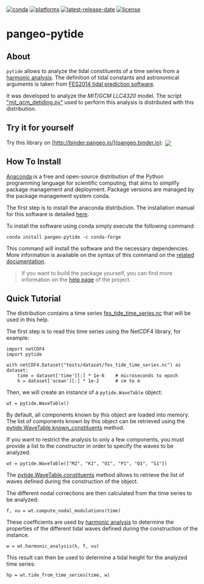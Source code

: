 [![conda](https://anaconda.org/conda-forge/pytide/badges/installer/conda.svg?service=github)](https://www.anaconda.com/distribution/)
[![platforms](https://anaconda.org/conda-forge/pytide/badges/platforms.svg?service=github)](https://anaconda.org/conda-forge/pytide)
[![latest-release-date](https://anaconda.org/conda-forge/pytide/badges/latest_release_date.svg?service=github)](https://github.com/CNES/pangeo-pytide/commits/master)
[![license](https://anaconda.org/conda-forge/pytide/badges/license.svg?service=github)](https://opensource.org/licenses/BSD-3-Clause)


# pangeo-pytide

## About

`pytide` allows to analyze the tidal constituents of a time series from a
[harmonic
analysis](https://pangeo-pytide.readthedocs.io/en/latest/pytide.html#pytide.WaveTable.harmonic_analysis).
The definition of tidal constants and astronomical arguments is taken from
[FES2014 tidal prediction
software](https://bitbucket.org/cnes_aviso/fes/src/master/).

It was developed to analyze the *MIT/GCM LLC4320* model. The script
["mit_gcm_detiding.py"](https://github.com/CNES/pangeo-pytide/blob/master/src/scripts/mit_gcm_detiding.py)
used to perform this analysis is distributed with this distribution.

## Try it for yourself

Try this library on [http://binder.pangeo.io/](pangeo.binder.io): <a href="https://binder.pangeo.io/v2/gh/CNES/pangeo-pytide/master?filepath=noteboooks%2Fmitgcm_detiding.ipynb"><img style="float;margin:2px 2px -4px 2px" src="https://binder.pangeo.io/badge_logo.svg"></a>

## How To Install

[Anaconda](https://anaconda.org) is a free and open-source distribution of the
Python programming language for scientific computing, that aims to simplify
package management and deployment. Package versions are managed by the package
management system conda.

The first step is to install the anaconda distribution. The installation manual
for this software is detailed
[here](https://docs.anaconda.com/anaconda/install/).

To install the software using conda simply execute the following command:

    conda install pangeo-pytide -c conda-forge

This command will install the software and the necessary dependencies. More
information is available on the syntax of this command on the [related
documentation](https://conda.io/projects/conda/en/latest/commands/install.html).

> If you want to build the package yourself, you can find more information on
> the [help page](https://pangeo-pytide.readthedocs.io/en/latest/setup.html) of
> the project.

## Quick Tutorial

The distribution contains a time series
[fes_tide_time_series.nc](https://github.com/CNES/pangeo-pytide/blob/master/tests/dataset/fes_tide_time_series.nc)
that will be used in this help.

The first step is to read this time series using the NetCDF4 library, for
example:

    import netCDF4
    import pytide

    with netCDF4.Dataset("tests/dataset/fes_tide_time_series.nc") as dataset:
        time = dataset['time'][:] * 1e-6    # microseconds to epoch
        h = dataset['ocean'][:] * 1e-2      # cm to m

Then, we will create an instance of a `pytide.WaveTable` object:

    wt = pytide.WaveTable()

By default, all components known by this object are loaded into memory. The
list of components known by this object can be retrieved using the
[pytide.WaveTable.known_constituents](https://pangeo-pytide.readthedocs.io/en/latest/pytide.html#pytide.WaveTable.known_constituents)
method.

If you want to restrict the analysis to only a few components, you must provide
a list to the constructor in order to specify the waves to be analyzed.

    wt = pytide.WaveTable(["M2", "K1", "O1", "P1", "Q1", "S1"])

The
[pytide.WaveTable.constituents](https://pangeo-pytide.readthedocs.io/en/latest/pytide.html#pytide.WaveTable.constituents)
method allows to retrieve the list of waves defined during the construction of
the object.

The different nodal corrections are then calculated from the time series to be
analyzed:

    f, vu = wt.compute_nodal_modulations(time)

These coefficients are used by [harmonic
analysis](https://pangeo-pytide.readthedocs.io/en/latest/pytide.html#pytide.WaveTable.harmonic_analysis)
to determine the properties of the different tidal waves defined during the
construction of the instance.

    w = wt.harmonic_analysis(h, f, vu)

This result can then be used to determine a tidal height for the analyzed time
series:

    hp = wt.tide_from_time_series(time, w)
